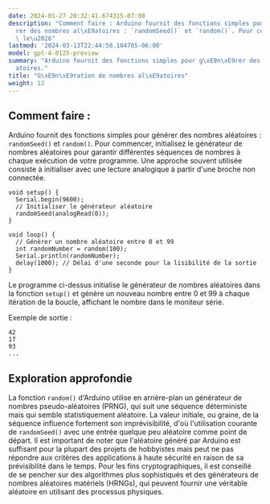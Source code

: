 ```yaml
---
date: 2024-01-27 20:32:41.674315-07:00
description: "Comment faire : Arduino fournit des fonctions simples pour g\xE9n\xE9\
  rer des nombres al\xE9atoires : `randomSeed()` et `random()`. Pour commencer, initialisez\
  \ le\u2026"
lastmod: '2024-03-13T22:44:58.104765-06:00'
model: gpt-4-0125-preview
summary: "Arduino fournit des fonctions simples pour g\xE9n\xE9rer des nombres al\xE9\
  atoires."
title: "G\xE9n\xE9ration de nombres al\xE9atoires"
weight: 12
---
```


## Comment faire :
Arduino fournit des fonctions simples pour générer des nombres aléatoires : `randomSeed()` et `random()`. Pour commencer, initialisez le générateur de nombres aléatoires pour garantir différentes séquences de nombres à chaque exécution de votre programme. Une approche souvent utilisée consiste à initialiser avec une lecture analogique à partir d'une broche non connectée.

```Arduino
void setup() {
  Serial.begin(9600);
  // Initialiser le générateur aléatoire
  randomSeed(analogRead(0));
}

void loop() {
  // Générer un nombre aléatoire entre 0 et 99
  int randomNumber = random(100);
  Serial.println(randomNumber);
  delay(1000); // Délai d'une seconde pour la lisibilité de la sortie
}
```

Le programme ci-dessus initialise le générateur de nombres aléatoires dans la fonction `setup()` et génère un nouveau nombre entre 0 et 99 à chaque itération de la boucle, affichant le nombre dans le moniteur série.

Exemple de sortie :
```
42
17
93
...
```

## Exploration approfondie
La fonction `random()` d'Arduino utilise en arrière-plan un générateur de nombres pseudo-aléatoires (PRNG), qui suit une séquence déterministe mais qui semble statistiquement aléatoire. La valeur initiale, ou graine, de la séquence influence fortement son imprévisibilité, d'où l'utilisation courante de `randomSeed()` avec une entrée quelque peu aléatoire comme point de départ. Il est important de noter que l'aléatoire généré par Arduino est suffisant pour la plupart des projets de hobbyistes mais peut ne pas répondre aux critères des applications à haute sécurité en raison de sa prévisibilité dans le temps. Pour les fins cryptographiques, il est conseillé de se pencher sur des algorithmes plus sophistiqués et des générateurs de nombres aléatoires matériels (HRNGs), qui peuvent fournir une véritable aléatoire en utilisant des processus physiques.
